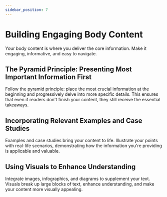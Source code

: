 ```yaml
---
sidebar_position: 7
---
```


# Building Engaging Body Content

Your body content is where you deliver the core information. Make it engaging, informative, and easy to navigate. 

## The Pyramid Principle: Presenting Most Important Information First 

Follow the pyramid principle: place the most crucial information at the beginning and progressively delve into more specific details. This ensures that even if readers don't finish your content, they still receive the essential takeaways. 

## Incorporating Relevant Examples and Case Studies 

Examples and case studies bring your content to life. Illustrate your points with real-life scenarios, demonstrating how the information you're providing is applicable and valuable. 

## Using Visuals to Enhance Understanding 

Integrate images, infographics, and diagrams to supplement your text. Visuals break up large blocks of text, enhance understanding, and make your content more visually appealing. 
